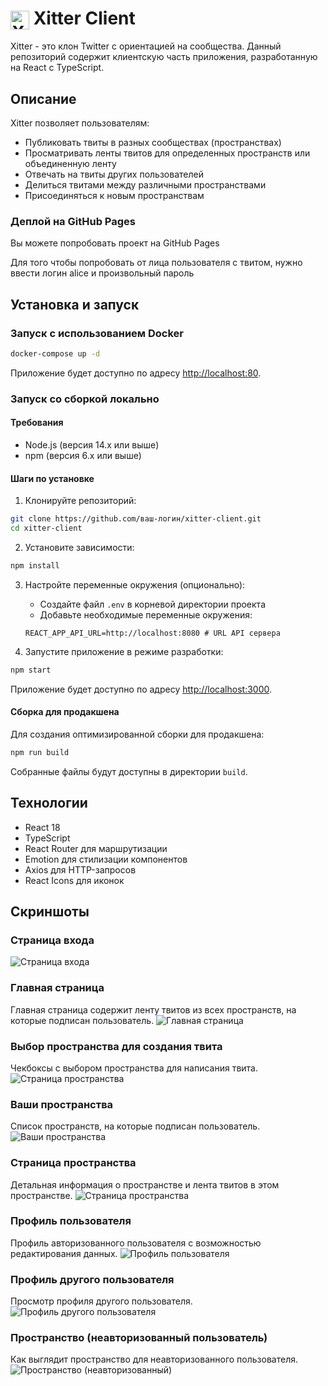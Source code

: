 # <img src="public/logo192.png" alt="Xitter Logo" width="30" height="30" style="vertical-align: middle;"> Xitter Client

Xitter - это клон Twitter с ориентацией на сообщества. Данный репозиторий содержит клиентскую часть приложения, разработанную на React с TypeScript.

## Описание

Xitter позволяет пользователям:
- Публиковать твиты в разных сообществах (пространствах)
- Просматривать ленты твитов для определенных пространств или объединенную ленту
- Отвечать на твиты других пользователей
- Делиться твитами между различными пространствами
- Присоединяться к новым пространствам

### Деплой на GitHub Pages

Вы можете попробовать проект на GitHub Pages

Для того чтобы попробовать от лица пользователя с твитом, нужно ввести логин alice и произвольный пароль

## Установка и запуск

### Запуск с использованием Docker

```bash
docker-compose up -d
```

Приложение будет доступно по адресу [http://localhost:80](http://localhost:80).

### Запуск cо сборкой локально

#### Требования
- Node.js (версия 14.x или выше)
- npm (версия 6.x или выше)

#### Шаги по установке

1. Клонируйте репозиторий:
```bash
git clone https://github.com/ваш-логин/xitter-client.git
cd xitter-client
```

2. Установите зависимости:
```bash
npm install
```

3. Настройте переменные окружения (опционально):
   - Создайте файл `.env` в корневой директории проекта
   - Добавьте необходимые переменные окружения:
   ```
   REACT_APP_API_URL=http://localhost:8080 # URL API сервера
   ```

4. Запустите приложение в режиме разработки:
```bash
npm start
```

Приложение будет доступно по адресу [http://localhost:3000](http://localhost:3000).

#### Сборка для продакшена

Для создания оптимизированной сборки для продакшена:

```bash
npm run build
```

Собранные файлы будут доступны в директории `build`.

## Технологии

- React 18
- TypeScript
- React Router для маршрутизации
- Emotion для стилизации компонентов
- Axios для HTTP-запросов
- React Icons для иконок

## Скриншоты

### Страница входа
![Страница входа](/screenshots/login.png)

### Главная страница
Главная страница содержит ленту твитов из всех пространств, на которые подписан пользователь.
![Главная страница](/screenshots/home_page.png)

### Выбор пространства для создания твита
Чекбоксы с выбором пространства для написания твита.
![Страница пространства](/screenshots/choose_space_to_tweet.png)

### Ваши пространства
Список пространств, на которые подписан пользователь.
![Ваши пространства](/screenshots/your_spaces.png)

### Страница пространства
Детальная информация о пространстве и лента твитов в этом пространстве.
![Страница пространства](/screenshots/space.png)

### Профиль пользователя
Профиль авторизованного пользователя с возможностью редактирования данных.
![Профиль пользователя](/screenshots/your_user.png)

### Профиль другого пользователя
Просмотр профиля другого пользователя.
![Профиль другого пользователя](/screenshots/another_user.png)

### Пространство (неавторизованный пользователь)
Как выглядит пространство для неавторизованного пользователя.
![Пространство (неавторизованный)](/screenshots/space_not_authorized.png)
